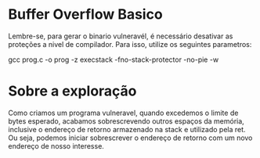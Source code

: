 # Buffer Overflow Basico
Lembre-se, para gerar o binario vulneravél, é necessário desativar as proteções a nivel de compilador. Para isso, utilize os seguintes parametros:

gcc prog.c -o prog -z execstack -fno-stack-protector -no-pie -w

# Sobre a exploração
Como criamos um programa vulneravel, quando excedemos o limite de bytes esperado, acabamos sobrescrevendo outros espaços da memória, inclusive o endereço de retorno armazenado na stack e utilizado pela ret. Ou seja, podemos iniciar sobrescrever o endereço de retorno com um novo endereço de nosso interesse.
